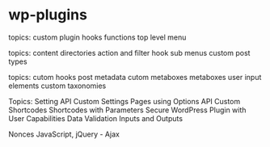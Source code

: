 # wp-plugins


topics:
custom plugin
hooks
functions
top level menu

topics:
content directories
action and filter hook
sub menus
custom post types

topics:
cutom hooks
post metadata
cutom metaboxes
metaboxes user input elements
custom taxonomies

Topics:
Setting API
Custom Settings Pages using Options API
Custom Shortcodes
Shortcodes with Parameters
Secure WordPress Plugin with User Capabilities 
Data Validation
Inputs and Outputs


Nonces
JavaScript, jQuery - Ajax

